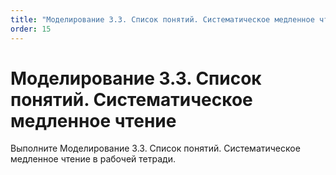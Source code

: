 ```yaml
---
title: "Моделирование 3.3. Список понятий. Систематическое медленное чтение"
order: 15
---
```


# Моделирование 3.3. Список понятий. Систематическое медленное чтение

Выполните Моделирование 3.3. Список понятий. Систематическое медленное чтение в рабочей тетради.